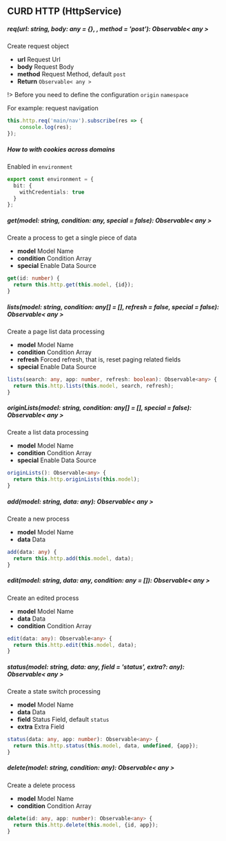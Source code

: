 ## CURD HTTP (HttpService)

##### req(url: string, body: any = {}, , method = 'post'): Observable< any >

Create request object

- **url** Request Url
- **body** Request Body
- **method** Request Method, default `post`
- **Return**  `Observable< any >`

!> Before you need to define the configuration `origin` `namespace`

For example: request navigation

```typescript
this.http.req('main/nav').subscribe(res => {
    console.log(res);
});
```


##### How to with cookies across domains

Enabled in `environment`

```typescript
export const environment = {
  bit: {
    withCredentials: true
  }
};
```

##### get(model: string, condition: any, special = false): Observable< any >

Create a process to get a single piece of data

- **model** Model Name
- **condition** Condition Array
- **special** Enable Data Source

```typescript
get(id: number) {
  return this.http.get(this.model, {id});
}
```

##### lists(model: string, condition: any[] = [], refresh = false, special = false): Observable< any >

Create a page list data processing

- **model** Model Name
- **condition** Condition Array
- **refresh** Forced refresh, that is, reset paging related fields
- **special** Enable Data Source

```typescript
lists(search: any, app: number, refresh: boolean): Observable<any> {
  return this.http.lists(this.model, search, refresh);
}
```

##### originLists(model: string, condition: any[] = [], special = false): Observable< any >

Create a list data processing

- **model** Model Name
- **condition** Condition Array
- **special** Enable Data Source

```typescript
originLists(): Observable<any> {
  return this.http.originLists(this.model);
}
```

##### add(model: string, data: any): Observable< any >

Create a new process

- **model** Model Name
- **data** Data

```typescript
add(data: any) {
  return this.http.add(this.model, data);
}
```

##### edit(model: string, data: any, condition: any = []): Observable< any >

Create an edited process

- **model** Model Name
- **data** Data
- **condition** Condition Array

```typescript
edit(data: any): Observable<any> {
  return this.http.edit(this.model, data);
}
```

##### status(model: string, data: any, field = 'status', extra?: any): Observable< any >

Create a state switch processing

- **model** Model Name
- **data** Data
- **field** Status Field, default `status`
- **extra** Extra Field

```typescript
status(data: any, app: number): Observable<any> {
  return this.http.status(this.model, data, undefined, {app});
}
```

##### delete(model: string, condition: any): Observable< any >

Create a delete process

- **model** Model Name
- **condition** Condition Array

```typescript
delete(id: any, app: number): Observable<any> {
  return this.http.delete(this.model, {id, app});
}
```